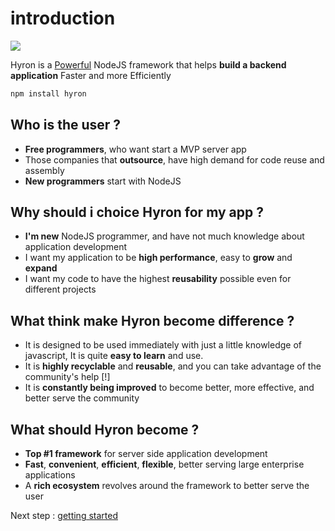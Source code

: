 # introduction

![](https://i.imgur.com/mAjPWAu.png)

Hyron is a [Powerful](benchmark.md) NodeJS framework that helps **build a backend application** Faster and more Efficiently

```bash
npm install hyron
```

## Who is the user ?

* **Free programmers**, who want start a MVP server app
* Those companies that **outsource**, have high demand for code reuse and assembly
* **New programmers** start with NodeJS

## Why should i choice Hyron for my app ?

* **I'm new** NodeJS programmer, and have not much knowledge about application development
* I want my application to be **high performance**, easy to **grow** and **expand**
* I want my code to have the highest **reusability** possible even for different projects

## What think make Hyron become difference ?

* It is designed to be used immediately with just a little knowledge of javascript, It is quite **easy to learn** and use.
* It is **highly recyclable** and **reusable**, and you can take advantage of the community's help \[!\]
* It is **constantly being improved** to become better, more effective, and better serve the community

## What should Hyron become ?

* **Top \#1 framework** for server side application development
* **Fast**, **convenient**, **efficient**, **flexible**, better serving large enterprise applications
* A **rich ecosystem** revolves around the framework to better serve the user

Next step : [getting started](geting-started.md)

